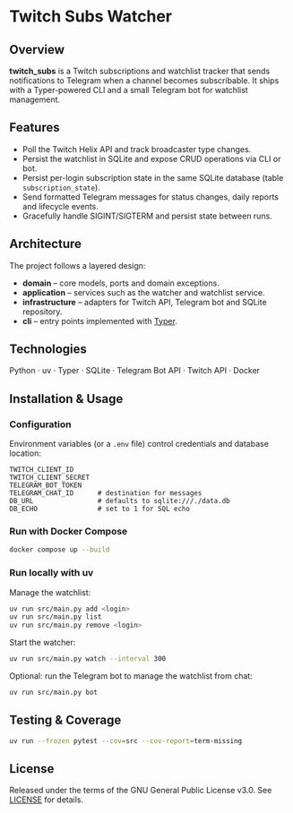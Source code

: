 # Twitch Subs Watcher

## Overview
**twitch_subs** is a Twitch subscriptions and watchlist tracker that sends
notifications to Telegram when a channel becomes subscribable. It ships with a
Typer-powered CLI and a small Telegram bot for watchlist management.

## Features
- Poll the Twitch Helix API and track broadcaster type changes.
- Persist the watchlist in SQLite and expose CRUD operations via CLI or bot.
- Persist per-login subscription state in the same SQLite database
  (table `subscription_state`).
- Send formatted Telegram messages for status changes, daily reports and
  lifecycle events.
- Gracefully handle SIGINT/SIGTERM and persist state between runs.

## Architecture
The project follows a layered design:

- **domain** – core models, ports and domain exceptions.
- **application** – services such as the watcher and watchlist service.
- **infrastructure** – adapters for Twitch API, Telegram bot and SQLite
  repository.
- **cli** – entry points implemented with [Typer](https://typer.tiangolo.com/).

## Technologies
Python · uv · Typer · SQLite · Telegram Bot API · Twitch API · Docker

## Installation & Usage
### Configuration
Environment variables (or a `.env` file) control credentials and database
location:

```
TWITCH_CLIENT_ID
TWITCH_CLIENT_SECRET
TELEGRAM_BOT_TOKEN
TELEGRAM_CHAT_ID      # destination for messages
DB_URL                # defaults to sqlite:///./data.db
DB_ECHO               # set to 1 for SQL echo
```

### Run with Docker Compose

```bash
docker compose up --build
```

### Run locally with uv
Manage the watchlist:

```bash
uv run src/main.py add <login>
uv run src/main.py list
uv run src/main.py remove <login>
```

Start the watcher:

```bash
uv run src/main.py watch --interval 300
```

Optional: run the Telegram bot to manage the watchlist from chat:

```bash
uv run src/main.py bot
```

## Testing & Coverage

```bash
uv run --frozen pytest --cov=src --cov-report=term-missing
```

## License
Released under the terms of the GNU General Public License v3.0. See
[LICENSE](LICENSE) for details.

